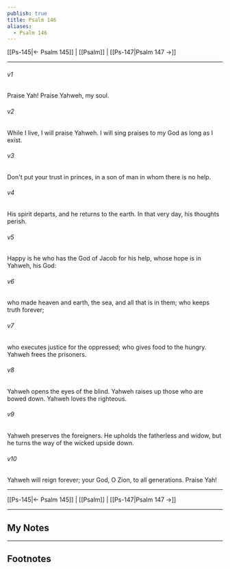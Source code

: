 ```yaml
---
publish: true
title: Psalm 146
aliases:
  - Psalm 146
---
```


[[Ps-145|← Psalm 145]] | [[Psalm]] | [[Ps-147|Psalm 147 →]]
***



###### v1 
Praise Yah! Praise Yahweh, my soul. 

###### v2 
While I live, I will praise Yahweh. I will sing praises to my God as long as I exist. 

###### v3 
Don't put your trust in princes, in a son of man in whom there is no help. 

###### v4 
His spirit departs, and he returns to the earth. In that very day, his thoughts perish. 

###### v5 
Happy is he who has the God of Jacob for his help, whose hope is in Yahweh, his God: 

###### v6 
who made heaven and earth, the sea, and all that is in them; who keeps truth forever; 

###### v7 
who executes justice for the oppressed; who gives food to the hungry. Yahweh frees the prisoners. 

###### v8 
Yahweh opens the eyes of the blind. Yahweh raises up those who are bowed down. Yahweh loves the righteous. 

###### v9 
Yahweh preserves the foreigners. He upholds the fatherless and widow, but he turns the way of the wicked upside down. 

###### v10 
Yahweh will reign forever; your God, O Zion, to all generations. Praise Yah!

***
[[Ps-145|← Psalm 145]] | [[Psalm]] | [[Ps-147|Psalm 147 →]]

---
## My Notes

---
## Footnotes